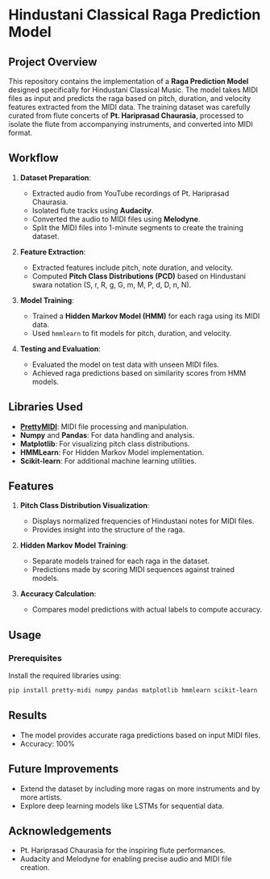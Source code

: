 # Hindustani Classical Raga Prediction Model

## Project Overview
This repository contains the implementation of a **Raga Prediction Model** designed specifically for Hindustani Classical Music. The model takes MIDI files as input and predicts the raga based on pitch, duration, and velocity features extracted from the MIDI data. The training dataset was carefully curated from flute concerts of **Pt. Hariprasad Chaurasia**, processed to isolate the flute from accompanying instruments, and converted into MIDI format.

## Workflow
1. **Dataset Preparation**:
   - Extracted audio from YouTube recordings of Pt. Hariprasad Chaurasia.
   - Isolated flute tracks using **Audacity**.
   - Converted the audio to MIDI files using **Melodyne**.
   - Split the MIDI files into 1-minute segments to create the training dataset.

2. **Feature Extraction**:
   - Extracted features include pitch, note duration, and velocity.
   - Computed **Pitch Class Distributions (PCD)** based on Hindustani swara notation (S, r, R, g, G, m, M, P, d, D, n, N).

3. **Model Training**:
   - Trained a **Hidden Markov Model (HMM)** for each raga using its MIDI data.
   - Used `hmmlearn` to fit models for pitch, duration, and velocity.

4. **Testing and Evaluation**:
   - Evaluated the model on test data with unseen MIDI files.
   - Achieved raga predictions based on similarity scores from HMM models.

## Libraries Used
- **[PrettyMIDI](https://github.com/craffel/pretty-midi)**: MIDI file processing and manipulation.
- **Numpy** and **Pandas**: For data handling and analysis.
- **Matplotlib**: For visualizing pitch class distributions.
- **HMMLearn**: For Hidden Markov Model implementation.
- **Scikit-learn**: For additional machine learning utilities.

## Features
1. **Pitch Class Distribution Visualization**:
   - Displays normalized frequencies of Hindustani notes for MIDI files.
   - Provides insight into the structure of the raga.

2. **Hidden Markov Model Training**:
   - Separate models trained for each raga in the dataset.
   - Predictions made by scoring MIDI sequences against trained models.

3. **Accuracy Calculation**:
   - Compares model predictions with actual labels to compute accuracy.

## Usage
### Prerequisites
Install the required libraries using:
```bash
pip install pretty-midi numpy pandas matplotlib hmmlearn scikit-learn
```
## Results
- The model provides accurate raga predictions based on input MIDI files.
- Accuracy: 100%

## Future Improvements
- Extend the dataset by including more ragas on more instruments and by more artists.
- Explore deep learning models like LSTMs for sequential data.

## Acknowledgements
- Pt. Hariprasad Chaurasia for the inspiring flute performances.
- Audacity and Melodyne for enabling precise audio and MIDI file creation.
